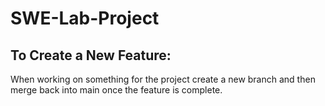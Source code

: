 # SWE-Lab-Project

## To Create a New Feature:
When working on something for the project create a new branch and then merge back into main once the feature is complete.
